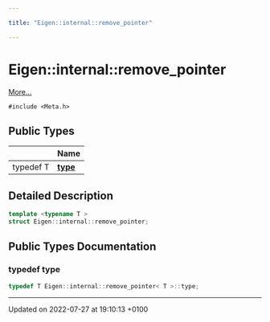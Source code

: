 ```yaml
---

title: "Eigen::internal::remove_pointer"

---
```


# Eigen::internal::remove_pointer



 [More...](#detailed-description)


`#include <Meta.h>`

## Public Types

|                | Name           |
| -------------- | -------------- |
| typedef T | **[type](http://example.org/classes/structeigen_1_1internal_1_1remove__pointer/#typedef-type)**  |

## Detailed Description

```cpp
template <typename T >
struct Eigen::internal::remove_pointer;
```

## Public Types Documentation

### typedef type

```cpp
typedef T Eigen::internal::remove_pointer< T >::type;
```


-------------------------------

Updated on 2022-07-27 at 19:10:13 +0100
